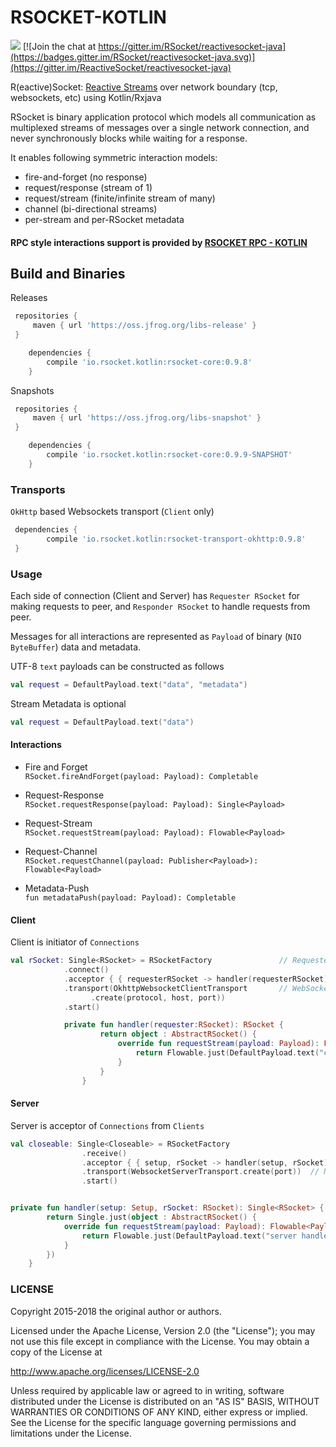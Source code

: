 # RSOCKET-KOTLIN
<a href='https://travis-ci.org/rsocket/rsocket-kotlin/builds'><img src='https://travis-ci.org/rsocket/rsocket-kotlin.svg?branch=master'></a> [![Join the chat at https://gitter.im/RSocket/reactivesocket-java](https://badges.gitter.im/RSocket/reactivesocket-java.svg)](https://gitter.im/ReactiveSocket/reactivesocket-java)

R(eactive)Socket: [Reactive Streams](http://www.reactive-streams.org/) over network boundary (tcp, websockets, etc) using Kotlin/Rxjava

RSocket is binary application protocol which models all communication as multiplexed streams of messages over a single network connection, and never synchronously blocks while waiting for a response.

It enables following symmetric interaction models:

*  fire-and-forget (no response)
* request/response (stream of 1)
* request/stream (finite/infinite stream of many)
*  channel (bi-directional streams)
*  per-stream and per-RSocket metadata 

#### RPC style interactions support is provided by [RSOCKET RPC - KOTLIN](https://github.com/rsocket/rsocket-rpc-kotlin) 

## Build and Binaries

Releases  

   ```groovy
    repositories {
        maven { url 'https://oss.jfrog.org/libs-release' }
    }
```

```groovy
    dependencies {
        compile 'io.rsocket.kotlin:rsocket-core:0.9.8'
    }
```

Snapshots  

   ```groovy
    repositories {
        maven { url 'https://oss.jfrog.org/libs-snapshot' }
    }
```

```groovy
    dependencies {
        compile 'io.rsocket.kotlin:rsocket-core:0.9.9-SNAPSHOT'
    }
```

### Transports

`OkHttp` based Websockets transport (`Client` only)
```groovy
 dependencies {
        compile 'io.rsocket.kotlin:rsocket-transport-okhttp:0.9.8'
 }
```
### Usage
Each side of connection (Client and Server) has `Requester RSocket` for making requests to peer, and `Responder RSocket` to handle requests from peer.

Messages for all  interactions are represented as `Payload` of binary (`NIO ByteBuffer`) data   and metadata.

UTF-8 `text` payloads can be constructed as follows
```kotlin
val request = DefaultPayload.text("data", "metadata")
```
Stream Metadata is optional
```kotlin
val request = DefaultPayload.text("data")
```
#### Interactions
* Fire and Forget  
  `RSocket.fireAndForget(payload: Payload): Completable`  

* Request-Response  
   `RSocket.requestResponse(payload: Payload): Single<Payload>`  

* Request-Stream  
   `RSocket.requestStream(payload: Payload): Flowable<Payload>`  

* Request-Channel  
   `RSocket.requestChannel(payload: Publisher<Payload>): Flowable<Payload>`  

* Metadata-Push  
   `fun metadataPush(payload: Payload): Completable`  

#### Client
  Client is initiator of `Connections`
  ```kotlin
  val rSocket: Single<RSocket> = RSocketFactory               // Requester RSocket
              .connect()
              .acceptor { { requesterRSocket -> handler(requesterRSocket) } }  // Optional handler RSocket
              .transport(OkhttpWebsocketClientTransport       // WebSockets transport
                    .create(protocol, host, port))
              .start()

              private fun handler(requester:RSocket): RSocket {
                      return object : AbstractRSocket() {
                          override fun requestStream(payload: Payload): Flowable<Payload> {
                              return Flowable.just(DefaultPayload.text("client handler response"))
                          }
                      }
                  }
```
#### Server
Server is acceptor of `Connections` from `Clients`
```kotlin
val closeable: Single<Closeable> = RSocketFactory
                .receive()
                .acceptor { { setup, rSocket -> handler(setup, rSocket) } } // server handler RSocket
                .transport(WebsocketServerTransport.create(port))  // Netty websocket transport
                .start()


private fun handler(setup: Setup, rSocket: RSocket): Single<RSocket> {
        return Single.just(object : AbstractRSocket() {
            override fun requestStream(payload: Payload): Flowable<Payload> {
                return Flowable.just(DefaultPayload.text("server handler response"))
            }
        })
    }

```

### LICENSE

Copyright 2015-2018 the original author or authors.

Licensed under the Apache License, Version 2.0 (the "License");
you may not use this file except in compliance with the License.
You may obtain a copy of the License at

http://www.apache.org/licenses/LICENSE-2.0

Unless required by applicable law or agreed to in writing, software
distributed under the License is distributed on an "AS IS" BASIS,
WITHOUT WARRANTIES OR CONDITIONS OF ANY KIND, either express or implied.
See the License for the specific language governing permissions and
limitations under the License.